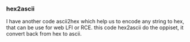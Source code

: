 ### hex2ascii
I have another code ascii2hex which help us to encode any string to hex, that can be use for web LFI or RCE.
this code hex2ascii do the oppiset, it convert back from hex to ascii.
